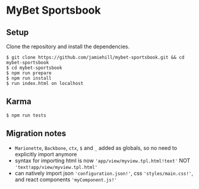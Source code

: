 MyBet Sportsbook
================


Setup
-----
Clone the repository and install the dependencies.

    $ git clone https://github.com/jamiehill/mybet-sportsbook.git && cd mybet-sportsbook
    $ cd mybet-sportsbook
    $ npm run prepare
    $ npm run install
    $ run index.html on localhost

Karma
-----
	$ npm run tests

Migration notes
---------------

* `Marionette`, `Backbone`, `ctx`, `$` and `_` added as globals, so no need to explicitly import anymore
* syntax for importing html is now `'app/view/myview.tpl.html!text'` NOT `'text!app/view/myview.tpl.html'`
* can natively import json `'configuration.json!'`, css `'styles/main.css!'`, and react components `'myComponent.js!'`
